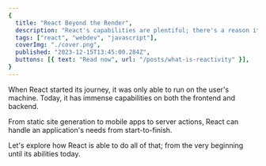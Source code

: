 ```yaml
---
{
  title: "React Beyond the Render",
  description: "React's capabilities are plentiful; there's a reason it's at the top of framework usage. But what can it REALLY do? Let's explore its potential; frontend and backend alike.",
  tags: ["react", "webdev", "javascript"],
  coverImg: "./cover.png",
  published: "2023-12-15T13:45:00.284Z",
  buttons: [{ text: "Read now", url: "/posts/what-is-reactivity" }],
}
---
```


When React started its journey, it was only able to run on the user's machine. Today, it has immense capabilities on both the frontend and backend. 

From static site generation to mobile apps to server actions, React can handle an application's needs from start-to-finish.

Let's explore how React is able to do all of that; from the very beginning until its abilities today.

